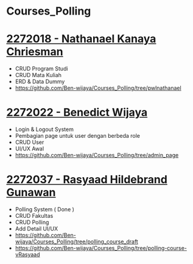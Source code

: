 # Courses_Polling

# <a href="https://github.com/Ben-wijaya/Courses_Polling/tree/pwlnathanael">2272018 - Nathanael Kanaya Chriesman</a>
- CRUD Program Studi
- CRUD Mata Kuliah
- ERD & Data Dummy
- https://github.com/Ben-wijaya/Courses_Polling/tree/pwlnathanael

# <a href="https://github.com/Ben-wijaya/Courses_Polling/tree/admin_page">2272022 - Benedict Wijaya</a>
- Login & Logout System
- Pembagian page untuk user dengan berbeda role
- CRUD User
- UI/UX Awal
- https://github.com/Ben-wijaya/Courses_Polling/tree/admin_page

# <a href="https://github.com/Ben-wijaya/Courses_Polling/tree/polling-course-vRasyaad">2272037 - Rasyaad Hildebrand Gunawan</a>
- Polling System ( Done )
- CRUD Fakultas
- CRUD Polling
- Add Detail UI/UX
- https://github.com/Ben-wijaya/Courses_Polling/tree/polling_course_draft
- https://github.com/Ben-wijaya/Courses_Polling/tree/polling-course-vRasyaad
